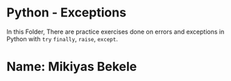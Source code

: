# Python - Exceptions

In this Folder, There are practice exercises done on errors and exceptions in Python with `try`
`finally`, `raise`, `except`.

# Name: Mikiyas Bekele